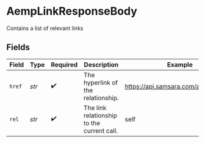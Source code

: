 # AempLinkResponseBody

Contains a list of relevant links


## Fields

| Field                                      | Type                                       | Required                                   | Description                                | Example                                    |
| ------------------------------------------ | ------------------------------------------ | ------------------------------------------ | ------------------------------------------ | ------------------------------------------ |
| `href`                                     | *str*                                      | :heavy_check_mark:                         | The hyperlink of the relationship.         | https://api.samsara.com/aemp/Fleet/1       |
| `rel`                                      | *str*                                      | :heavy_check_mark:                         | The link relationship to the current call. | self                                       |